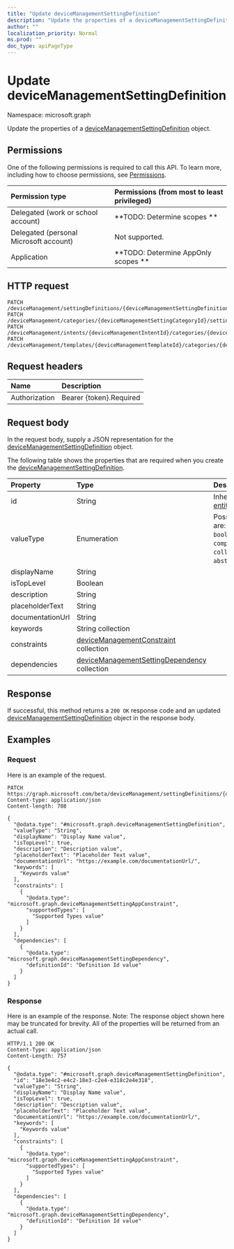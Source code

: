 ```yaml
---
title: "Update deviceManagementSettingDefinition"
description: "Update the properties of a deviceManagementSettingDefinition object."
author: ""
localization_priority: Normal
ms.prod: ""
doc_type: apiPageType
---
```


# Update deviceManagementSettingDefinition

Namespace: microsoft.graph

Update the properties of a [deviceManagementSettingDefinition](../resources/devicemanagementsettingdefinition.md) object.

## Permissions
One of the following permissions is required to call this API. To learn more, including how to choose permissions, see [Permissions](/concepts/permissions-reference.md).

|Permission type|Permissions (from most to least privileged)|
|:---|:---|
|Delegated (work or school account)|**TODO: Determine scopes **|
|Delegated (personal Microsoft account)|Not supported.|
|Application|**TODO: Determine AppOnly scopes **|

## HTTP request
<!-- {
  "blockType": "ignored"
}
-->
``` http
PATCH /deviceManagement/settingDefinitions/{deviceManagementSettingDefinitionId}
PATCH /deviceManagement/categories/{deviceManagementSettingCategoryId}/settingDefinitions/{deviceManagementSettingDefinitionId}
PATCH /deviceManagement/intents/{deviceManagementIntentId}/categories/{deviceManagementIntentSettingCategoryId}/settingDefinitions/{deviceManagementSettingDefinitionId}
PATCH /deviceManagement/templates/{deviceManagementTemplateId}/categories/{deviceManagementTemplateSettingCategoryId}/settingDefinitions/{deviceManagementSettingDefinitionId}
```

## Request headers
|Name|Description|
|:---|:---|
|Authorization|Bearer {token}.Required|

## Request body
In the request body, supply a JSON representation for the [deviceManagementSettingDefinition](../resources/devicemanagementsettingdefinition.md) object.

The following table shows the properties that are required when you create the [deviceManagementSettingDefinition](../resources/devicemanagementsettingdefinition.md).

|Property|Type|Description|
|:---|:---|:---|
|id|String| Inherited from [entity](../resources/entity.md)|
|valueType|Enumeration| Possible values are: `integer`, `boolean`, `string`, `complex`, `collection`, `abstractComplex`.|
|displayName|String||
|isTopLevel|Boolean||
|description|String||
|placeholderText|String||
|documentationUrl|String||
|keywords|String collection||
|constraints|[deviceManagementConstraint](../resources/devicemanagementconstraint.md) collection||
|dependencies|[deviceManagementSettingDependency](../resources/devicemanagementsettingdependency.md) collection||



## Response
If successful, this method returns a `200 OK` response code and an updated [deviceManagementSettingDefinition](../resources/devicemanagementsettingdefinition.md) object in the response body.

## Examples

### Request
Here is an example of the request.
<!-- {
  "blockType": "request",
  "name": "update_devicemanagementsettingdefinition"
}
-->
``` http
PATCH https://graph.microsoft.com/beta/deviceManagement/settingDefinitions/{deviceManagementSettingDefinitionId}
Content-type: application/json
Content-length: 708

{
  "@odata.type": "#microsoft.graph.deviceManagementSettingDefinition",
  "valueType": "String",
  "displayName": "Display Name value",
  "isTopLevel": true,
  "description": "Description value",
  "placeholderText": "Placeholder Text value",
  "documentationUrl": "https://example.com/documentationUrl/",
  "keywords": [
    "Keywords value"
  ],
  "constraints": [
    {
      "@odata.type": "microsoft.graph.deviceManagementSettingAppConstraint",
      "supportedTypes": [
        "Supported Types value"
      ]
    }
  ],
  "dependencies": [
    {
      "@odata.type": "microsoft.graph.deviceManagementSettingDependency",
      "definitionId": "Definition Id value"
    }
  ]
}
```

### Response
Here is an example of the response. Note: The response object shown here may be truncated for brevity. All of the properties will be returned from an actual call.
<!-- {
  "blockType": "response",
  "truncated": true
}
-->
``` http
HTTP/1.1 200 OK
Content-Type: application/json
Content-Length: 757

{
  "@odata.type": "#microsoft.graph.deviceManagementSettingDefinition",
  "id": "18e3e4c2-e4c2-18e3-c2e4-e318c2e4e318",
  "valueType": "String",
  "displayName": "Display Name value",
  "isTopLevel": true,
  "description": "Description value",
  "placeholderText": "Placeholder Text value",
  "documentationUrl": "https://example.com/documentationUrl/",
  "keywords": [
    "Keywords value"
  ],
  "constraints": [
    {
      "@odata.type": "microsoft.graph.deviceManagementSettingAppConstraint",
      "supportedTypes": [
        "Supported Types value"
      ]
    }
  ],
  "dependencies": [
    {
      "@odata.type": "microsoft.graph.deviceManagementSettingDependency",
      "definitionId": "Definition Id value"
    }
  ]
}
```

